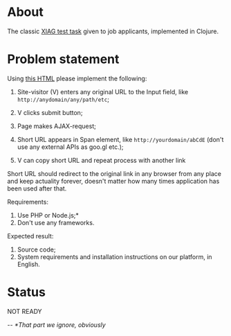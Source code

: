 # About

The classic [XIAG test task](http://www.xiag.ch/testtask/) given to job applicants, implemented in
Clojure.

# Problem statement

Using [this HTML](https://github.com/ikr/url-shortener/blob/master/www/index.html) please implement
the following:

1. Site-visitor (V) enters any original URL to the Input field, like
`http://anydomain/any/path/etc`;

2. V clicks submit button;

3. Page makes AJAX-request;

4. Short URL appears in Span element, like `http://yourdomain/abCdE` (don't use any external APIs as
   goo.gl etc.);
   
5. V can copy short URL and repeat process with another link

Short URL should redirect to the original link in any browser from any place and keep actuality
forever, doesn't matter how many times application has been used after that.


Requirements:

1. Use PHP or Node.js;*
2. Don't use any frameworks.

Expected result:

1. Source code;
2. System requirements and installation instructions on our platform, in English.

# Status

NOT READY

--
_*That part we ignore, obviously_
